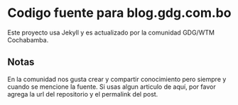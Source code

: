 # Codigo fuente para blog.gdg.com.bo

Este proyecto  usa Jekyll y es actualizado por la comunidad GDG/WTM Cochabamba.

## Notas
En la comunidad nos gusta crear y compartir conocimiento pero siempre y cuando se mencione la fuente.
Si usas algun articulo de aquí, por favor agrega la url del repositorio y el permalink del post.
